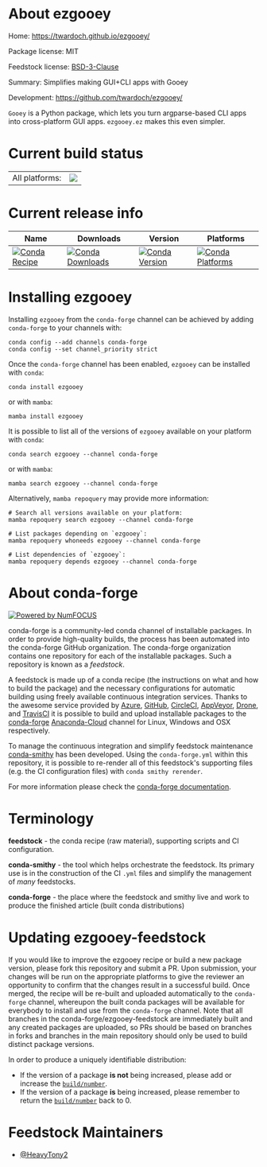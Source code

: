 About ezgooey
=============

Home: https://twardoch.github.io/ezgooey/

Package license: MIT

Feedstock license: [BSD-3-Clause](https://github.com/conda-forge/ezgooey-feedstock/blob/main/LICENSE.txt)

Summary: Simplifies making GUI+CLI apps with Gooey

Development: https://github.com/twardoch/ezgooey/

`Gooey` is a Python package, which lets you turn argparse-based CLI apps into cross-platform GUI apps. `ezgooey.ez` makes this even simpler.


Current build status
====================


<table><tr><td>All platforms:</td>
    <td>
      <a href="https://dev.azure.com/conda-forge/feedstock-builds/_build/latest?definitionId=16060&branchName=main">
        <img src="https://dev.azure.com/conda-forge/feedstock-builds/_apis/build/status/ezgooey-feedstock?branchName=main">
      </a>
    </td>
  </tr>
</table>

Current release info
====================

| Name | Downloads | Version | Platforms |
| --- | --- | --- | --- |
| [![Conda Recipe](https://img.shields.io/badge/recipe-ezgooey-green.svg)](https://anaconda.org/conda-forge/ezgooey) | [![Conda Downloads](https://img.shields.io/conda/dn/conda-forge/ezgooey.svg)](https://anaconda.org/conda-forge/ezgooey) | [![Conda Version](https://img.shields.io/conda/vn/conda-forge/ezgooey.svg)](https://anaconda.org/conda-forge/ezgooey) | [![Conda Platforms](https://img.shields.io/conda/pn/conda-forge/ezgooey.svg)](https://anaconda.org/conda-forge/ezgooey) |

Installing ezgooey
==================

Installing `ezgooey` from the `conda-forge` channel can be achieved by adding `conda-forge` to your channels with:

```
conda config --add channels conda-forge
conda config --set channel_priority strict
```

Once the `conda-forge` channel has been enabled, `ezgooey` can be installed with `conda`:

```
conda install ezgooey
```

or with `mamba`:

```
mamba install ezgooey
```

It is possible to list all of the versions of `ezgooey` available on your platform with `conda`:

```
conda search ezgooey --channel conda-forge
```

or with `mamba`:

```
mamba search ezgooey --channel conda-forge
```

Alternatively, `mamba repoquery` may provide more information:

```
# Search all versions available on your platform:
mamba repoquery search ezgooey --channel conda-forge

# List packages depending on `ezgooey`:
mamba repoquery whoneeds ezgooey --channel conda-forge

# List dependencies of `ezgooey`:
mamba repoquery depends ezgooey --channel conda-forge
```


About conda-forge
=================

[![Powered by
NumFOCUS](https://img.shields.io/badge/powered%20by-NumFOCUS-orange.svg?style=flat&colorA=E1523D&colorB=007D8A)](https://numfocus.org)

conda-forge is a community-led conda channel of installable packages.
In order to provide high-quality builds, the process has been automated into the
conda-forge GitHub organization. The conda-forge organization contains one repository
for each of the installable packages. Such a repository is known as a *feedstock*.

A feedstock is made up of a conda recipe (the instructions on what and how to build
the package) and the necessary configurations for automatic building using freely
available continuous integration services. Thanks to the awesome service provided by
[Azure](https://azure.microsoft.com/en-us/services/devops/), [GitHub](https://github.com/),
[CircleCI](https://circleci.com/), [AppVeyor](https://www.appveyor.com/),
[Drone](https://cloud.drone.io/welcome), and [TravisCI](https://travis-ci.com/)
it is possible to build and upload installable packages to the
[conda-forge](https://anaconda.org/conda-forge) [Anaconda-Cloud](https://anaconda.org/)
channel for Linux, Windows and OSX respectively.

To manage the continuous integration and simplify feedstock maintenance
[conda-smithy](https://github.com/conda-forge/conda-smithy) has been developed.
Using the ``conda-forge.yml`` within this repository, it is possible to re-render all of
this feedstock's supporting files (e.g. the CI configuration files) with ``conda smithy rerender``.

For more information please check the [conda-forge documentation](https://conda-forge.org/docs/).

Terminology
===========

**feedstock** - the conda recipe (raw material), supporting scripts and CI configuration.

**conda-smithy** - the tool which helps orchestrate the feedstock.
                   Its primary use is in the construction of the CI ``.yml`` files
                   and simplify the management of *many* feedstocks.

**conda-forge** - the place where the feedstock and smithy live and work to
                  produce the finished article (built conda distributions)


Updating ezgooey-feedstock
==========================

If you would like to improve the ezgooey recipe or build a new
package version, please fork this repository and submit a PR. Upon submission,
your changes will be run on the appropriate platforms to give the reviewer an
opportunity to confirm that the changes result in a successful build. Once
merged, the recipe will be re-built and uploaded automatically to the
`conda-forge` channel, whereupon the built conda packages will be available for
everybody to install and use from the `conda-forge` channel.
Note that all branches in the conda-forge/ezgooey-feedstock are
immediately built and any created packages are uploaded, so PRs should be based
on branches in forks and branches in the main repository should only be used to
build distinct package versions.

In order to produce a uniquely identifiable distribution:
 * If the version of a package **is not** being increased, please add or increase
   the [``build/number``](https://docs.conda.io/projects/conda-build/en/latest/resources/define-metadata.html#build-number-and-string).
 * If the version of a package **is** being increased, please remember to return
   the [``build/number``](https://docs.conda.io/projects/conda-build/en/latest/resources/define-metadata.html#build-number-and-string)
   back to 0.

Feedstock Maintainers
=====================

* [@HeavyTony2](https://github.com/HeavyTony2/)

